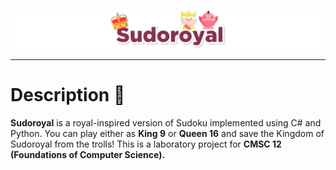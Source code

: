 ![Image of Sudoroyal Banner](readme/banner.png)
* * *
# Description 🏰
**Sudoroyal** is a royal-inspired version of Sudoku implemented using C# and Python. You can play either as **King 9** or **Queen 16** and save the Kingdom of Sudoroyal from the trolls! This is a laboratory project for **CMSC 12 (Foundations of Computer Science).**
